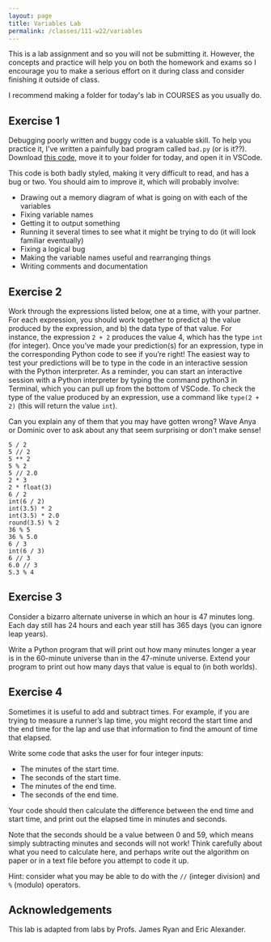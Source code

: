 ```yaml
---
layout: page
title: Variables Lab 
permalink: /classes/111-w22/variables
---
```


This is a lab assignment and so you will not be submitting it.
However, the concepts and practice will help you on both the homework and exams so I encourage you to make a serious effort on it during class and consider finishing it outside of class.

I recommend making a folder for today's lab in COURSES as you usually do.

## Exercise 1
Debugging poorly written and buggy code is a valuable skill.
To help you practice it, I've written a painfully bad program called `bad.py` (or is it??).
Download [this code](bad-1.py), move it to your folder for today, and open it in VSCode.

This code is both badly styled, making it very difficult to read, and has a bug or two.
You should aim to improve it, which will probably involve:
* Drawing out a memory diagram of what is going on with each of the variables
* Fixing variable names
* Getting it to output something
* Running it several times to see what it might be trying to do (it will look familiar eventually)
* Fixing a logical bug
* Making the variable names useful and rearranging things
* Writing comments and documentation

## Exercise 2
Work through the expressions listed below, one at a time, with your partner. For each expression, you should work together to predict a) the value produced by the expression, and b) the data type of that value. For instance, the expression `2 + 2` produces the value 4, which has the type `int` (for integer). Once you’ve made your prediction(s) for an expression, type in the corresponding Python code to see if you’re right! 
The easiest way to test your predictions will be to type in the code in an interactive session with the Python interpreter. As a reminder, you can start an interactive session with a Python interpreter by typing the command python3 in Terminal, which you can pull up from the bottom of VSCode. To check the type of the value produced by an expression, use a command like `type(2 + 2)` (this will return the value `int`). 

Can you explain any of them that you may have gotten wrong? Wave Anya or Dominic over to ask about any that seem surprising or don't make sense!

```
5 / 2
5 // 2
5 ** 2
5 % 2
5 // 2.0
2 * 3 
2 * float(3)
6 / 2
int(6 / 2)
int(3.5) * 2
int(3.5) * 2.0
round(3.5) % 2
36 % 5
36 % 5.0
6 / 3
int(6 / 3)
6 // 3
6.0 // 3
5.3 % 4
```

## Exercise 3
Consider a bizarro alternate universe in which an hour is 47 minutes long. Each day still has 24 hours and each year still has 365 days (you can ignore leap years).

Write a Python program that will print out how many minutes longer a year is in the 60-minute universe than in the 47-minute universe.
Extend your program to print out how many days that value is equal to (in both worlds).

## Exercise 4
Sometimes it is useful to add and subtract times. For example, if you are trying to measure a runner’s lap time, you might record the start time and the end time for the lap and use that information to find the amount of time that elapsed.

Write some code that asks the user for four integer inputs:
* The minutes of the start time.
* The seconds of the start time.
* The minutes of the end time.
* The seconds of the end time.

Your code should then calculate the difference between the end time and start time, and print out the elapsed time in minutes and seconds.

Note that the seconds should be a value between 0 and 59, which means simply subtracting minutes and seconds will not work! Think carefully about what you need to calculate here, and perhaps write out the algorithm on paper or in a text file before you attempt to code it up. 

Hint: consider what you may be able to do with the `//` (integer division) and `%` (modulo) operators.


## Acknowledgements
This lab is adapted from labs by Profs. James Ryan and Eric Alexander.